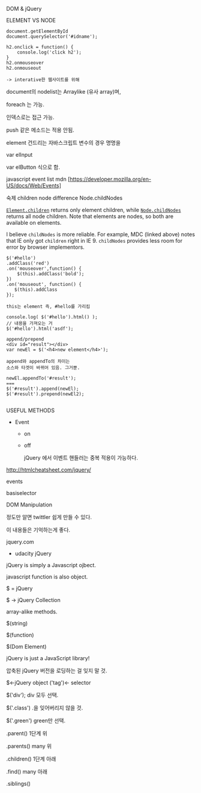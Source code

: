 DOM & jQuery

ELEMENT VS NODE

```
document.getElementById
document.querySelector('#idname');

h2.onclick = function() {
    console.log('click h2');
}
h2.onmouseover
h2.onmouseout

-> interative한 웹사이트를 위해
```



document의 nodelist는 Arraylike (유사 array)며, 

foreach 는 가능.

인덱스로는 접근 가능. 

push 같은 메소드는 적용 안됨.



element 건드리는 자바스크립트 변수의 경우 명명을

var elInput

var elButton 식으로 함.



javascript event list mdn [https://developer.mozilla.org/en-US/docs/Web/Events]



숙제 children node difference Node.childNodes

[`Element.children`](https://developer.mozilla.org/en/DOM/Element.children) returns only element children, while [`Node.childNodes`](https://developer.mozilla.org/En/DOM/Node.childNodes) returns all node children. Note that elements are nodes, so both are available on elements.

I believe `childNodes` is more reliable. For example, MDC (linked above) notes that IE only got `children` right in IE 9. `childNodes` provides less room for error by browser implementors.

```
$('#hello')
.addClass('red')
.on('mouseover',function() {
    $(this).addClass('bold');
})
.on('mouseout', function() {
   $(this).addClass 
});

this는 element 즉, #hello를 가리킴
```



```
console.log( $('#hello').html() );
// 내용을 가져오는 거
$('#hello').html('asdf');
```



```
append/prepend
<div id="result"></div>
var newEl = $('<h4>new element</h4>');

append와 appendTo의 차이는
소스와 타겟이 바뀌어 있음. 그거뿐.

newEl.appendTo('#result');
===
$('#result').append(newEl);
$('#result').prepend(newEl2);


```

USEFUL METHODS 

- Event

  - on

  - off

    jQuery 에서 이벤트 핸들러는 중복 적용이 가능하다.

    

http://htmlcheatsheet.com/jquery/

events

basiselector

DOM Manipulation

정도만 알면 twittler 쉽게 만들 수 있다.

이 내용들은 기억하는게 좋다.

jquery.com



- udacity jQuery 

jQuery is simply a Javascript ojbect.

javascript function is also object.



$ = jQuery

$ -> jQuery Collection 

array-alike methods.

$(string)

$(function)

$(Dom Element)

jQuery is just a JavaScript library!

압축된 jQuery 버전을 로딩하는 걸 잊지 말 것. 

$<-jQuery object ('tag')<- selector

$('div'); div 모두 선택.

$('.class') .을 잊어버리지 않을 것.

$('.green') green만 선택.



.parent() 1단계 위

.parents() many 위

.children() 1단계 아래

.find() many 아래

.siblings()